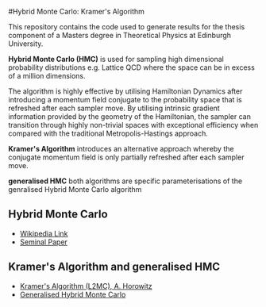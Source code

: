 #Hybrid Monte Carlo: Kramer's Algorithm

This repository contains the code used to generate results for the thesis component of a Masters degree in Theoretical Physics at Edinburgh University.

**Hybrid Monte Carlo (HMC)** is used for sampling high dimensional probability distributions e.g. Lattice QCD where the space can be in excess of a million dimensions. 

The algorithm is highly effective by utilising Hamiltonian Dynamics after introducing a momentum field conjugate to the probability space that is refreshed after each sampler move. By utilising intrinsic gradient information provided by the geometry of the Hamiltonian, the sampler can transition through highly non-trivial spaces with exceptional efficiency when compared with the traditional Metropolis-Hastings approach.

**Kramer's Algorithm** introduces an alternative approach whereby the conjugate momentum field is only partially refreshed after each sampler move.

**generalised HMC** both algorithms are specific parameterisations of the genralised Hybrid Monte Carlo algorithm

## Hybrid Monte Carlo
 - [Wikipedia Link](https://en.wikipedia.org/wiki/Hybrid_Monte_Carlo)
 - [Seminal Paper](http://www.sciencedirect.com/science/article/pii/037026938791197X)
 
## Kramer's Algorithm and generalised HMC
 - [Kramer's Algorithm (L2MC), A. Horowitz](http://www.sciencedirect.com/science/article/pii/0370269391908125)
 - [Generalised Hybrid Monte Carlo](http://www2.ph.ed.ac.uk/~adk/exact.pdf)
